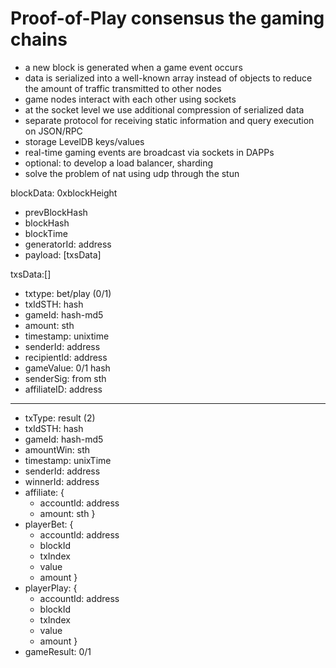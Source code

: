 # Proof-of-Play consensus the gaming chains

- a new block is generated when a game event occurs
- data is serialized into a well-known array instead of objects to reduce the amount of traffic transmitted to other nodes
- game nodes interact with each other using sockets
- at the socket level we use additional compression of serialized data
- separate protocol for receiving static information and query execution on JSON/RPC
- storage LevelDB keys/values
- real-time gaming events are broadcast via sockets in DAPPs
- optional: to develop a load balancer, sharding
- solve the problem of nat using udp through the stun


blockData: 0xblockHeight

- prevBlockHash
- blockHash
- blockTime
- generatorId: address
- payload: [txsData]

txsData:[]

- txtype: bet/play (0/1)
- txIdSTH: hash
- gameId: hash-md5
- amount: sth
- timestamp: unixtime
- senderId: address
- recipientId: address
- gameValue: 0/1 hash
- senderSig: from sth
- affiliateID: address
--------------------------------
- txType: result (2)
- txIdSTH: hash
- gameId: hash-md5
- amountWin: sth
- timestamp: unixTime
- senderId: address
- winnerId: address
- affiliate: {
    - accountId: address
    - amount: sth
}
- playerBet: {
    - accountId: address
    - blockId
    - txIndex
    - value
    - amount
}
- playerPlay: {
    - accountId: address
    - blockId
    - txIndex
    - value
    - amount
}
- gameResult: 0/1

